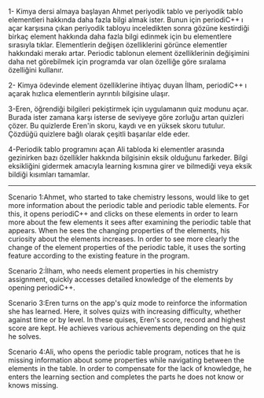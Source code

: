 1-	Kimya dersi almaya başlayan Ahmet periyodik tablo ve
periyodik tablo elementleri hakkında daha fazla bilgi almak ister. 
Bunun için periodiC++ ı açar karşısına çıkan periyodik tabloyu inceledikten sonra 
gözüne kestirdiği birkaç element hakkında daha fazla bilgi edinmek için bu elementlere sırasıyla tıklar. 
Elementlerin değişen özelliklerini görünce elementler hakkındaki merakı artar.
Periodic tablonun element özelliklerinin değişimini daha net görebilmek için programda var olan 
özelliğe göre sıralama özelliğini kullanır.

2-	Kimya ödevinde element özelliklerine ihtiyaç duyan İlham, periodiC++ ı açarak hızlıca elementlerin ayrıntılı bilgisine ulaşır.

3-Eren, öğrendiği bilgileri pekiştirmek için uygulamanın quiz modunu açar. Burada ister zamana karşı isterse de seviyeye göre zorluğu artan quizleri çözer. Bu quizlerde Eren'in skoru, kaydı ve en yüksek skoru  tutulur. Çözdüğü quizlere bağlı olarak çeşitli başarılar elde eder. 

4-Periodik tablo programını açan Ali tabloda ki elementler arasında gezinirken bazı özellikler hakkında bilgisinin eksik olduğunu farkeder. Bilgi eksikliğini gidermek amacıyla learning kısmına girer ve bilmediği veya eksik bildiği kısımları tamamlar.

-------------------
Scenario 1:Ahmet, who started to take chemistry lessons, would like to get more information about the periodic table and periodic table elements. For this, it opens periodiC++ and clicks on these elements in order to learn more about the few elements it sees after examining the periodic table that appears. When he sees the changing properties of the elements, his curiosity about the elements increases. In order to see more clearly the change of the element properties of the periodic table, it uses the sorting feature according to the existing feature in the program.

Scenario 2:İlham, who needs element properties in his chemistry assignment, quickly accesses detailed knowledge of the elements by opening periodiC++.

Scenario 3:Eren turns on the app's quiz mode to reinforce the information she has learned. Here, it solves quizs with increasing difficulty, whether against time or by level. In these quises, Eren's score, record and highest score are kept. He achieves various achievements depending on the quiz he solves.

Scenario 4:Ali, who opens the periodic table program, notices that he is missing information about some properties while navigating between the elements in the table. In order to compensate for the lack of knowledge, he enters the learning section and completes the parts he does not know or knows missing.
